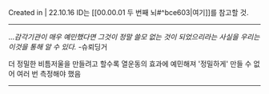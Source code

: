 Created in | 22.10.16
ID는 [[00.00.01 두 번째 뇌#^bce603|여기]]를 참고할 것.

---

...*감각기관이 매우 예민했다면 그것이 정말 쓸모 없는 것이 되었으리라는 사실을 우리는 이것을 통해 알 수 있다.*
-슈뢰딩거

더 정밀한 비틈저울을 만들려고 할수록 열운동의 효과에 예민해져 '정밀하게' 만들 수 없어 여러 번 측정해야 했음



---

